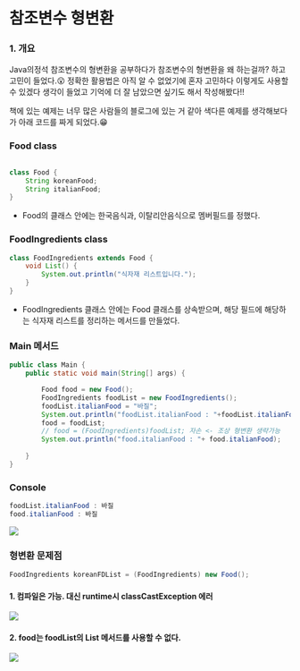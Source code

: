 # 참조변수 형변환

### 1. 개요
Java의정석 참조변수의 형변환을 공부하다가 참조변수의 형변환을 왜 하는걸까? 하고 고민이 들었다.😮 
정확한 활용법은 아직 알 수 없었기에 혼자 고민하다 이렇게도 사용할 수 있겠다 생각이 들었고
기억에 더 잘 남았으면 싶기도 해서 작성해봤다!!
 
책에 있는 예제는 너무 많은 사람들의 블로그에 있는 거 같아 색다른 예제를 생각해보다가 아래 코드를 짜게 되었다.😁


### Food class
```java

class Food {
    String koreanFood;
    String italianFood;
}
```
- Food의 클래스 안에는 한국음식과, 이탈리안음식으로 멤버필드를 정했다.

### FoodIngredients class
```java
class FoodIngredients extends Food {
    void List() {
        System.out.println("식자재 리스트입니다.");
    }
}
```
- FoodIngredients 클래스 안에는 Food 클래스를 상속받으며, 해당 필드에 해당하는 식자재 리스트를 정리하는 메서드를 만들었다.

### Main 메서드
```java
public class Main {
    public static void main(String[] args) {

        Food food = new Food();
        FoodIngredients foodList = new FoodIngredients();
        foodList.italianFood = "바질";
        System.out.println("foodList.italianFood : "+foodList.italianFood);
        food = foodList; 
        // food = (FoodIngredients)foodList; 자손 <- 조상 형변환 생략가능
        System.out.println("food.italianFood : "+ food.italianFood);
         
    }
}
```
### Console
```java
foodList.italianFood : 바질
food.italianFood : 바질
```
![](https://images.velog.io/images/withcolinsong/post/5995c43c-3f92-4066-8766-278cae2fbd1c/image.png)



### 형변환 문제점
```java 
FoodIngredients koreanFDList = (FoodIngredients) new Food(); 
```
#### 1. 컴파일은 가능. 대신 runtime시 classCastException 에러
![](https://images.velog.io/images/withcolinsong/post/862266da-59a3-45fb-a032-b2a42c6475a6/image.png)

#### 2. food는 foodList의 List 메서드를 사용할 수 없다.
![](https://images.velog.io/images/withcolinsong/post/c2c3af60-bcfa-4745-a27c-abd4d505dafa/image.png)



